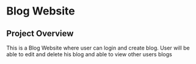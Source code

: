 # Blog Website

## Project Overview

This is a Blog Website where user can login and create blog. User will be able to edit and delete his blog and able to view other users blogs
